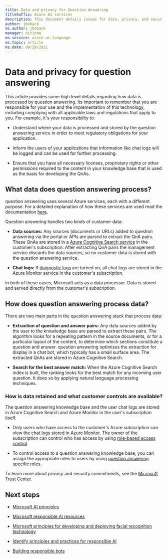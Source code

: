 ```yaml
---
title: Data and privacy for Question Answering
titleSuffix: Azure AI services
description: This document details issues for data, privacy, and security for question answering.
author: jboback
ms.author: jboback
manager: nitinme
ms.service: azure-ai-language
ms.topic: article
ms.date: 09/29/2021
---
```


# Data and privacy for question answering

This article provides some high level details regarding how data is processed by question answering. Its important to remember that you are responsible for your use and the implementation of this technology, including complying with all applicable laws and regulations that apply to you. For example, it's your responsibility to:

- Understand where your data is processed and stored by the question answering service in order to meet regulatory obligations 
 for your application.

- Inform the users of your applications that information like chat logs
    will be logged and can be used for further processing.

- Ensure that you have all necessary licenses, proprietary rights or other permissions required to the content in your knowledge base that is used as the basis for developing the QnAs.

## What data does question answering process?

question answering uses several Azure services, each with a different purpose. For a detailed explanation of how these services are used read the documentation [here](/azure/ai-services/language-service/question-answering/overview).

Question answering handles two kinds of customer data:

- **Data sources:** Any sources (documents or URLs) added to question answering via the portal or APIs are parsed to extract the QnA pairs. These QnAs are stored in a [Azure Cognitive Search service](https://azure.microsoft.com/services/search/) in the customer's subscription. After extracting QnA pairs the management service discards the data sources, so no customer data is stored with the question answering service.

- **Chat logs:** If [diagnostic logs](/azure/ai-services/language-service/question-answering/how-to/analytics) are turned on, all chat logs are stored in the Azure Monitor service in the customer's subscription.

In both of these cases, Microsoft acts as a data processor. Data is stored and served directly from the customer's subscription.

## How does question answering process data?

There are two main parts in the question answering stack that process data:

-   **Extraction of question and answer pairs:** Any data sources added by
    the user to the knowledge base are parsed to extract these pairs. The algorithm looks for a repeating pattern in the source documents, or for a particular layout of the content, to
    determine which sections constitute a question and answer. question answering optimizes the extraction for display in a chat bot, which typically has a small surface area.
    The extracted QnAs are stored in Azure Cognitive Search.

-   **Search for the best answer match:** When the Azure Cognitive Search
    index is built, the ranking looks for the best match for any incoming user question. It does so by applying natural language processing techniques.

### How is data retained and what customer controls are available?

The question answering knowledge base and the user chat logs are stored in Azure Cognitive Search and Azure Monitor in the user's subscription itself.

-   Only users who have access to the customer's Azure subscription can view the chat logs stored in Azure Monitor. The owner of the subscription can control who has access by using [role-based access control](/azure/role-based-access-control/overview).

-   To control access to a question answering knowledge base, you can assign the appropriate roles to users by using [question answering specific roles](/azure/ai-services/qnamaker/concepts/role-based-access-control).

To learn more about privacy and security commitments, see the [Microsoft Trust Center](https://www.microsoft.com/TrustCenter/CloudServices/Azure/default.aspx).

## Next steps

* [Microsoft AI principles](https://www.microsoft.com/ai/responsible-ai)

* [Microsoft responsible AI resources](https://www.microsoft.com/ai/responsible-ai-resources)

* [Microsoft principles for developing and deploying facial recognition technology](https://blogs.microsoft.com/wp-content/uploads/prod/sites/5/2018/12/MSFT-Principles-on-Facial-Recognition.pdf)

* [Identify principles and practices for responsible AI](/training/paths/responsible-ai-business-principles/)

* [Building responsible bots](https://www.microsoft.com/research/uploads/prod/2018/11/Bot_Guidelines_Nov_2018.pdf)
